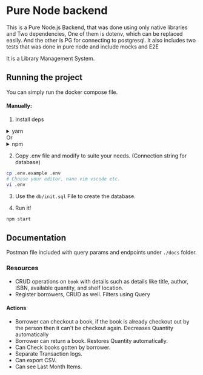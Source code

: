# Pure Node backend

This is a Pure Node.js Backend, that was done using only native libraries and Two dependencies, One of them is dotenv, which can be replaced easily. And the other is PG for connecting to postgresql.
It also includes two tests that was done in pure node and include mocks and E2E

It is a Library Management System.

## Running the project
You can simply run the docker compose file.

#### Manually:

1. Install deps 
<details><summary>yarn</summary>

    ```bash
    yarn
    ```
</details>
Or
<details><summary>npm</summary>

    ```bash
    npm install
    ```
</details>

2. Copy .env file and modify to suite your needs. (Connection string for database)
```bash
cp .env.example .env
# Choose your editor, nano vim vscode etc.
vi .env
```

3. Use the `db/init.sql` File to create the database.

4. Run it!
```bash
npm start
```

## Documentation

Postman file included with query params and endpoints under `./docs` folder.

### Resources
- CRUD operations on `book` with details such as details like title, author, ISBN, available quantity, and shelf location.
- Register borrowers, CRUD as well. Filters using Query

#### Actions
- Borrower can checkout a book, if the book is already checkout out by the person then it can't be checkout again. Decreases Quantity automatically
- Borrower can return a book. Restores Quantity automatically.
- Can Check books gotten by borrower.
- Separate Transaction logs.
- Can export CSV.
- Can see Last Month Items.

